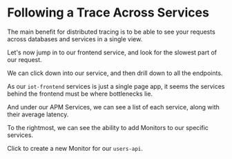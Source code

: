 # Following a Trace Across Services

The main benefit for distributed tracing is to be able to see your requests across databases and services in a single view.

Let's now jump in to our frontend service, and look for the slowest part of our request.



We can click down into our service, and then drill down to all the endpoints.

As our `iot-frontend` services is just a single page app, it seems the services behind the frontend must be where bottlenecks lie.

And under our APM Services, we can see a list of each service, along with their average latency.

To the rightmost, we can see the ability to add Monitors to our specific services.

Click to create a new Monitor for our `users-api`.